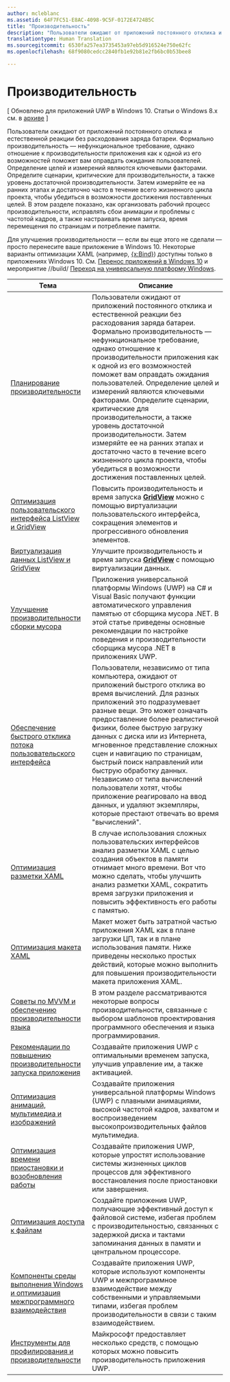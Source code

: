 ```yaml
---
author: mcleblanc
ms.assetid: 64F7FC51-E8AC-4098-9C5F-0172E4724B5C
title: "Производительность"
description: "Пользователи ожидают от приложений постоянного отклика и естественной реакции без расходования заряда батареи."
translationtype: Human Translation
ms.sourcegitcommit: 6530fa257ea3735453a97eb5d916524e750e62fc
ms.openlocfilehash: 68f9080cedcc2840fb1e92b81e2fb6bc0b53bee8

---
```

# Производительность

\[ Обновлено для приложений UWP в Windows 10. Статьи о Windows 8.x см. в [архиве](http://go.microsoft.com/fwlink/p/?linkid=619132) \]

Пользователи ожидают от приложений постоянного отклика и естественной реакции без расходования заряда батареи. Формально производительность — нефункциональное требование, однако отношение к производительности приложения как к одной из его возможностей поможет вам оправдать ожидания пользователей. Определение целей и измерений являются ключевыми факторами. Определите сценарии, критические для производительности, а также уровень достаточной производительности. Затем измеряйте ее на ранних этапах и достаточно часто в течение всего жизненного цикла проекта, чтобы убедиться в возможности достижения поставленных целей. В этом разделе показано, как организовать рабочий процесс производительности, исправлять сбои анимации и проблемы с частотой кадров, а также настраивать время запуска, время перемещения по страницам и потребление памяти.

Для улучшения производительности — если вы еще этого не сделали — просто перенесите ваше приложение в Windows 10. Некоторые варианты оптимизации XAML (например, [{x:Bind}](https://msdn.microsoft.com/library/windows/apps/Mt204783)) доступны только в приложениях Windows 10. См. [Перенос приложений в Windows 10](https://msdn.microsoft.com/library/windows/apps/Mt238321) и мероприятие //build/ [Переход на универсальную платформу Windows](http://channel9.msdn.com/Events/Build/2015/3-741).

| Тема | Описание |
|-------|-------------|
| [Планирование производительности](planning-and-measuring-performance.md) | Пользователи ожидают от приложений постоянного отклика и естественной реакции без расходования заряда батареи. Формально производительность — нефункциональное требование, однако отношение к производительности приложения как к одной из его возможностей поможет вам оправдать ожидания пользователей. Определение целей и измерений являются ключевыми факторами. Определите сценарии, критические для производительности, а также уровень достаточной производительности. Затем измеряйте ее на ранних этапах и достаточно часто в течение всего жизненного цикла проекта, чтобы убедиться в возможности достижения поставленных целей. |
| [Оптимизация пользовательского интерфейса ListView и GridView](optimize-gridview-and-listview.md) | Повысить производительность и время запуска [<strong>GridView</strong>](https://msdn.microsoft.com/library/windows/apps/BR242705) можно с помощью виртуализации пользовательского интерфейса, сокращения элементов и прогрессивного обновления элементов. |
| [Виртуализация данных ListView и GridView](listview-and-gridview-data-optimization.md) | Улучшите производительность и время запуска [<strong>GridView</strong>](https://msdn.microsoft.com/library/windows/apps/BR242705) с помощью виртуализации данных. |
| [Улучшение производительности сборки мусора](improve-garbage-collection-performance.md) | Приложения универсальной платформы Windows (UWP) на C# и Visual Basic получают функции автоматического управления памятью от сборщика мусора .NET. В этой статье приведены основные рекомендации по настройке поведения и производительности сборщика мусора .NET в приложениях UWP. |
| [Обеспечение быстрого отклика потока пользовательского интерфейса](keep-the-ui-thread-responsive.md) | Пользователи, независимо от типа компьютера, ожидают от приложений быстрого отклика во время вычислений. Для разных приложений это подразумевает разные вещи. Это может означать предоставление более реалистичной физики, более быструю загрузку данных с диска или из Интернета, мгновенное представление сложных сцен и навигацию по страницам, быстрый поиск направлений или быструю обработку данных. Независимо от типа вычислений пользователи хотят, чтобы приложение реагировало на ввод данных, и удаляют экземпляры, которые престают отвечать во время &quot;вычислений&quot;. |
| [Оптимизация разметки XAML](optimize-xaml-loading.md) | В случае использования сложных пользовательских интерфейсов анализ разметки XAML с целью создания объектов в памяти отнимает много времени. Вот что можно сделать, чтобы улучшить анализ разметки XAML, сократить время загрузки приложения и повысить эффективность его работы с памятью. | 
| [Оптимизация макета XAML](optimize-your-xaml-layout.md) | Макет может быть затратной частью приложения XAML как в плане загрузки ЦП, так и в плане использования памяти. Ниже приведены несколько простых действий, которые можно выполнить для повышения производительности макета приложения XAML. | 
| [Советы по MVVM и обеспечению производительности языка](mvvm-performance-tips.md) | В этом разделе рассматриваются некоторые вопросы производительности, связанные с выбором шаблонов проектирования программного обеспечения и языка программирования. |
| [Рекомендации по повышению производительности запуска приложения](best-practices-for-your-app-s-startup-performance.md) | Создавайте приложения UWP с оптимальными временем запуска, улучшив управление им, а также активацией. |
| [Оптимизация анимаций, мультимедиа и изображений](optimize-animations-and-media.md) | Создавайте приложения универсальной платформы Windows (UWP) с плавными анимациями, высокой частотой кадров, захватом и воспроизведением высокопроизводительных файлов мультимедиа. |
| [Оптимизация времени приостановки и возобновления работы](optimize-suspend-resume.md) | Создавайте приложения UWP, которые упростят использование системы жизненных циклов процессов для эффективного восстановления после приостановки или завершения. |
| [Оптимизация доступа к файлам](optimize-file-access.md) | Создайте приложения UWP, получающие эффективный доступ к файловой системе, избегая проблем с производительностью, связанных с задержкой диска и тактами запоминания данных в памяти и центральном процессоре. |
| [Компоненты среды выполнения Windows и оптимизация межпрограммного взаимодействия](windows-runtime-components-and-optimizing-interop.md) | Создавайте приложения UWP, которые используют компоненты UWP и межпрограммное взаимодействие между собственными и управляемыми типами, избегая проблем производительности в связи с таким взаимодействием. |
| [Инструменты для профилирования и производительности](tools-for-profiling-and-performance.md) | Майкрософт предоставляет несколько средств, с помощью которых можно повысить производительность приложения UWP.|




<!--HONumber=Jun16_HO4-->


